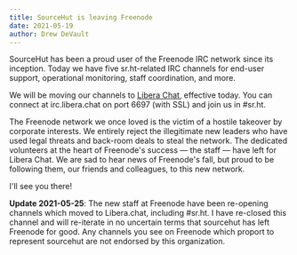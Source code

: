 ```yaml
---
title: SourceHut is leaving Freenode
date: 2021-05-19
author: Drew DeVault
---
```


SourceHut has been a proud user of the Freenode IRC network since its inception.
Today we have five sr.ht-related IRC channels for end-user support, operational
monitoring, staff coordination, and more.

We will be moving our channels to [Libera Chat][0], effective today.  You can
connect at irc.libera.chat on port 6697 (with SSL) and join us in \#sr.ht.

[0]: https://libera.chat

The Freenode network we once loved is the victim of a hostile takeover by
corporate interests. We entirely reject the illegitimate new leaders who have
used legal threats and back-room deals to steal the network. The dedicated
volunteers at the heart of Freenode's success &mdash; the staff &mdash; have
left for Libera Chat. We are sad to hear news of Freenode's fall, but proud to
be following them, our friends and colleagues, to this new network.

I'll see you there!

**Update 2021-05-25**: The new staff at Freenode have been re-opening channels
which moved to Libera.chat, including #sr.ht. I have re-closed this channel and
will re-iterate in no uncertain terms that sourcehut has left Freenode for good.
Any channels you see on Freenode which proport to represent sourcehut are not
endorsed by this organization.
